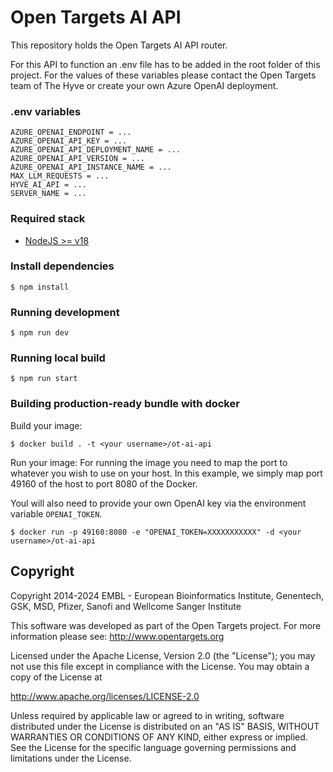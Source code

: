 # Open Targets AI API

This repository holds the Open Targets AI API router.

For this API to function an .env file has to be added in the root folder of this project. For the values of these variables please contact the Open Targets team of The Hyve or create your own Azure OpenAI deployment.

### .env variables
```
AZURE_OPENAI_ENDPOINT = ...
AZURE_OPENAI_API_KEY = ...
AZURE_OPENAI_API_DEPLOYMENT_NAME = ...
AZURE_OPENAI_API_VERSION = ...
AZURE_OPENAI_API_INSTANCE_NAME = ...
MAX_LLM_REQUESTS = ...
HYVE_AI_API = ...
SERVER_NAME = ...
```

### Required stack

- [NodeJS >= v18](https://nodejs.org/en/)

### Install dependencies

```
$ npm install
```

### Running development

```
$ npm run dev
```

### Running local build

```
$ npm run start
```

### Building production-ready bundle with docker

Build your image:

```
$ docker build . -t <your username>/ot-ai-api
```

Run your image:
For running the image you need to map the port to whatever you wish to use on your host. In this example, we simply map port 49160 of the host to port 8080 of the Docker.

Youl will also need to provide your own OpenAI key via the environment variable `OPENAI_TOKEN`.

```
$ docker run -p 49160:8080 -e "OPENAI_TOKEN=XXXXXXXXXXX" -d <your username>/ot-ai-api
```

## Copyright

Copyright 2014-2024 EMBL - European Bioinformatics Institute, Genentech, GSK, MSD, Pfizer, Sanofi and Wellcome Sanger Institute

This software was developed as part of the Open Targets project. For more information please see: http://www.opentargets.org

Licensed under the Apache License, Version 2.0 (the "License");
you may not use this file except in compliance with the License.
You may obtain a copy of the License at

http://www.apache.org/licenses/LICENSE-2.0

Unless required by applicable law or agreed to in writing, software
distributed under the License is distributed on an "AS IS" BASIS,
WITHOUT WARRANTIES OR CONDITIONS OF ANY KIND, either express or implied.
See the License for the specific language governing permissions and
limitations under the License.
